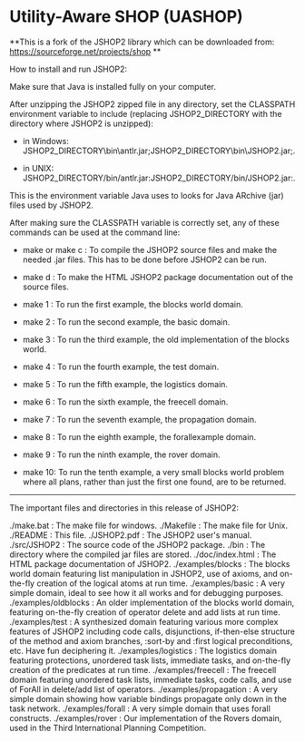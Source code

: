 # Utility-Aware SHOP (UASHOP)

**This is a fork of the JSHOP2 library which can be downloaded from: https://sourceforge.net/projects/shop **

How to install and run JSHOP2:

Make sure that Java is installed fully on your computer.

After unzipping the JSHOP2 zipped file in any directory, set the CLASSPATH
environment variable to include (replacing JSHOP2_DIRECTORY with the directory
where JSHOP2 is unzipped):

- in Windows:
  JSHOP2_DIRECTORY\bin\antlr.jar;JSHOP2_DIRECTORY\bin\JSHOP2.jar;.

- in UNIX:
  JSHOP2_DIRECTORY/bin/antlr.jar:JSHOP2_DIRECTORY/bin/JSHOP2.jar:.

This is the environment variable Java uses to looks for Java ARchive (jar)
files used by JSHOP2.

After making sure the CLASSPATH variable is correctly set, any of these
commands can be used at the command line:

- make
  or
  make c : To compile the JSHOP2 source files and make the needed .jar files.
           This has to be done before JSHOP2 can be run.

- make d : To make the HTML JSHOP2 package documentation out of the source
           files.

- make 1 : To run the first example, the blocks world domain.

- make 2 : To run the second example, the basic domain.

- make 3 : To run the third example, the old implementation of the blocks
           world.

- make 4 : To run the fourth example, the test domain.

- make 5 : To run the fifth example, the logistics domain.

- make 6 : To run the sixth example, the freecell domain.

- make 7 : To run the seventh example, the propagation domain.

- make 8 : To run the eighth example, the forallexample domain.

- make 9 : To run the ninth example, the rover domain.

- make 10: To run the tenth example, a very small blocks world problem where
           all plans, rather than just the first one found, are to be returned.

-----------------------------------------------------------------
The important files and directories in this release of JSHOP2:

./make.bat : The make file for windows.
./Makefile : The make file for Unix.
./README   : This file.
./JSHOP2.pdf : The JSHOP2 user's manual.
./src/JSHOP2 : The source code of the JSHOP2 package.
./bin        : The directory where the compiled jar files are stored.
./doc/index.html : The HTML package documentation of JSHOP2.
./examples/blocks : The blocks world domain featuring list manipulation in
                    JSHOP2, use of axioms, and on-the-fly creation of the
                    logical atoms at run time.
./examples/basic : A very simple domain, ideal to see how it all works and for
                   debugging purposes.
./examples/oldblocks : An older implementation of the blocks world domain,
                       featuring on-the-fly creation of operator delete and add
                       lists at run time.
./examples/test : A synthesized domain featuring various more complex features
                  of JSHOP2 including code calls, disjunctions, if-then-else
                  structure of the method and axiom branches, :sort-by and
                  :first logical preconditions, etc. Have fun deciphering it.
./examples/logistics : The logistics domain featuring protections, unordered
                       task lists, immediate tasks, and on-the-fly creation of
                       the predicates at run time.
./examples/freecell : The freecell domain featuring unordered task lists,
                      immediate tasks, code calls, and use of ForAll in
                      delete/add list of operators.
./examples/propagation : A very simple domain showing how variable bindings
                         propagate only down in the task network.
./examples/forall : A very simple domain that uses forall constructs.
./examples/rover : Our implementation of the Rovers domain, used in the Third
                   International Planning Competition.
